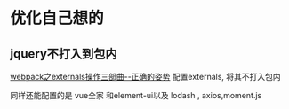 # 优化自己想的

## jquery不打入到包内

[webpack之externals操作三部曲--正确的姿势](https://blog.csdn.net/qq_15243963/article/details/82255540?utm_medium=distribute.pc_relevant.none-task-blog-BlogCommendFromMachineLearnPai2-2.control&depth_1-utm_source=distribute.pc_relevant.none-task-blog-BlogCommendFromMachineLearnPai2-2.control)
配置externals, 将其不打入包内

同样还能配置的是 vue全家 和element-ui以及 lodash , axios,moment.js
